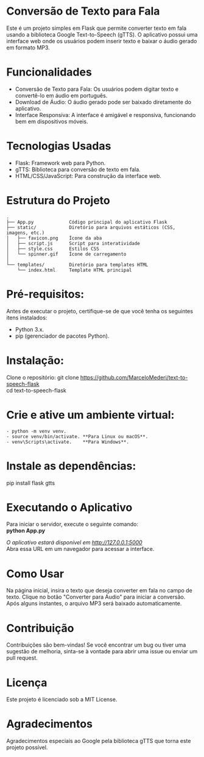 # Conversão de Texto para Fala
Este é um projeto simples em Flask que permite converter texto em fala usando a biblioteca Google Text-to-Speech (gTTS). O aplicativo possui uma interface web onde os usuários podem inserir texto e baixar o áudio gerado em formato MP3.

# Funcionalidades
- Conversão de Texto para Fala: Os usuários podem digitar texto e convertê-lo em áudio em português.
- Download de Áudio: O áudio gerado pode ser baixado diretamente do aplicativo.
- Interface Responsiva: A interface é amigável e responsiva, funcionando bem em dispositivos móveis.

# Tecnologias Usadas
- Flask: Framework web para Python.
- gTTS: Biblioteca para conversão de texto em fala.
- HTML/CSS/JavaScript: Para construção da interface web.

# Estrutura do Projeto
```plaintext
.
├── App.py             Código principal do aplicativo Flask
├── static/            Diretório para arquivos estáticos (CSS, imagens, etc.)
│   ├── favicon.png    Ícone da aba
│   ├── script.js      Script para interatividade
│   ├── style.css      Estilos CSS
│   └── spinner.gif    Ícone de carregamento
│
└── templates/         Diretório para templates HTML
    └── index.html     Template HTML principal
```

# Pré-requisitos:
Antes de executar o projeto, certifique-se de que você tenha os seguintes itens instalados:
- Python 3.x.  
- pip (gerenciador de pacotes Python).  

# Instalação:
Clone o repositório:
git clone https://github.com/MarceloMederi/text-to-speech-flask  
cd text-to-speech-flask  

# Crie e ative um ambiente virtual:
```plaintext
- python -m venv venv.
- source venv/bin/activate. **Para Linux ou macOS**.
- venv\Scripts\activate.    **Para Windows**.
```

# Instale as dependências:
pip install flask gtts

# Executando o Aplicativo
Para iniciar o servidor, execute o seguinte comando:  
**python App.py**

*O aplicativo estará disponível em http://127.0.0.1:5000*  
Abra essa URL em um navegador para acessar a interface.

# Como Usar
Na página inicial, insira o texto que deseja converter em fala no campo de texto.
Clique no botão "Converter para Áudio" para iniciar a conversão.
Após alguns instantes, o arquivo MP3 será baixado automaticamente.

# Contribuição
Contribuições são bem-vindas! Se você encontrar um bug ou tiver uma sugestão de melhoria, sinta-se à vontade para abrir uma issue ou enviar um pull request.

# Licença
Este projeto é licenciado sob a MIT License.

# Agradecimentos
Agradecimentos especiais ao Google pela biblioteca gTTS que torna este projeto possível.
